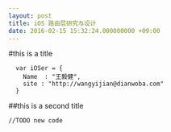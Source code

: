 ```yaml
---
layout: post
title: iOS 路由层研究与设计
date: 2016-02-15 15:32:24.000000000 +09:00
---
```


#this is a title

```OC
  var iOSer = {
    Name  : "王毅健",
    site : "http://wangyijian@dianwoba.com"
  }
```
##this is a second title

```
//TODO new code
```


